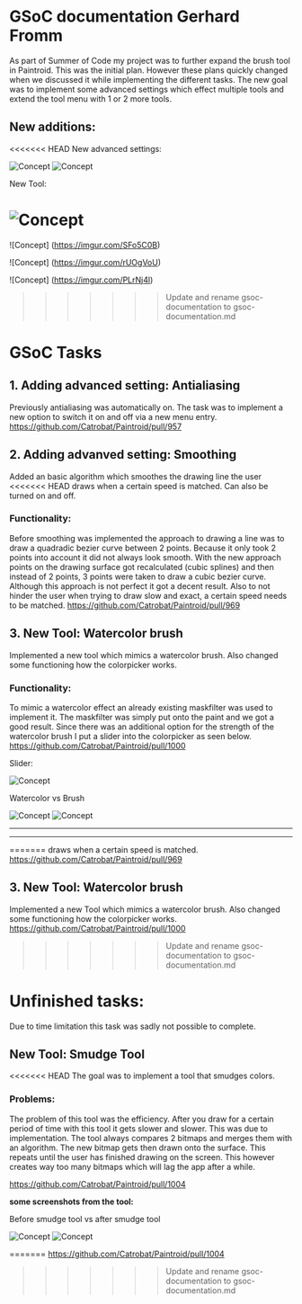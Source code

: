 # GSoC documentation Gerhard Fromm

As part of Summer of Code my project was to further expand the brush tool in Paintroid.
This was the initial plan. However these plans quickly changed when we discussed it while implementing the different tasks.
The new goal was to implement some advanced settings which effect multiple tools and extend the tool menu with 1 or 2 more tools.

## New additions:
<<<<<<< HEAD
New advanced settings: 

![Concept](https://i.imgur.com/SFo5C0B.png)
![Concept](https://i.imgur.com/rUOgVoU.png)

New Tool:

![Concept](https://i.imgur.com/PLrNj4l.png)
=======
![Concept] (https://imgur.com/SFo5C0B)

![Concept] (https://imgur.com/rUOgVoU)

![Concept] (https://imgur.com/PLrNj4l)
>>>>>>> Update and rename gsoc-documentation to gsoc-documentation.md


# GSoC Tasks

## 1. Adding advanced setting: Antialiasing
Previously antialiasing was automatically on. The task was to 
implement a new option to switch it on and off via a new menu entry.
https://github.com/Catrobat/Paintroid/pull/957

## 2. Adding advanved setting: Smoothing
Added an basic algorithm which smoothes the drawing line the user
<<<<<<< HEAD
draws when a certain speed is matched. Can also be turned on and off.

### Functionality:
Before smoothing was implemented the approach to drawing a line was to draw a quadradic bezier curve
between 2 points. Because it only took 2 points into account it did not always look smooth. With the 
new approach points on the drawing surface got recalculated (cubic splines) and then instead of 2 points,
3 points were taken to draw a cubic bezier curve. Although this approach is not perfect it got
a decent result. Also to not hinder the user when trying to draw slow and exact, a certain speed needs to be matched.
https://github.com/Catrobat/Paintroid/pull/969

## 3. New Tool: Watercolor brush
Implemented a new tool which mimics a watercolor brush.
Also changed some functioning how the colorpicker works.

### Functionality:
To mimic a watercolor effect an already existing maskfilter was used to implement it.
The maskfilter was simply put onto the paint and we got a good result. Since there was 
an additional option for the strength of the watercolor brush I put a slider into the colorpicker as seen below.
https://github.com/Catrobat/Paintroid/pull/1000

Slider:

![Concept](https://i.imgur.com/M6KAko8.png)

Watercolor vs Brush

![Concept](https://i.imgur.com/Zae42Gc.png)
![Concept](https://i.imgur.com/C7BMc53.png)


------------------------------------------------------------------------------------------------------------------------------------------------------------
------------------------------------------------------------------------------------------------------------------------------------------------------------
=======
draws when a certain speed is matched.
https://github.com/Catrobat/Paintroid/pull/969

## 3. New Tool: Watercolor brush
Implemented a new Tool which mimics a watercolor brush.
Also changed some functioning how the colorpicker works.
https://github.com/Catrobat/Paintroid/pull/1000


>>>>>>> Update and rename gsoc-documentation to gsoc-documentation.md
# Unfinished tasks:
Due to time limitation this task was sadly not possible to complete.

## New Tool: Smudge Tool
<<<<<<< HEAD
The goal was to implement a tool that smudges colors. 

### Problems: 
The problem of this tool was the efficiency. After you draw for a certain period of time with this tool
it gets slower and slower. This was due to implementation. The tool always compares 2 bitmaps and merges them 
with an algorithm. The new bitmap gets then drawn onto the surface. This repeats until the user has finished drawing on the screen.
This however creates way too many bitmaps which will lag the app after a while.

https://github.com/Catrobat/Paintroid/pull/1004

**some screenshots from the tool:**

Before smudge tool vs after smudge tool

![Concept](https://i.imgur.com/Hr5IvZW.png)
![Concept](https://i.imgur.com/ZbSLbdn.png)

=======
https://github.com/Catrobat/Paintroid/pull/1004

>>>>>>> Update and rename gsoc-documentation to gsoc-documentation.md

